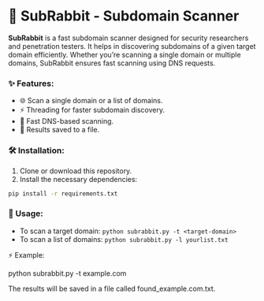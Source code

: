 # 🐰 SubRabbit - Subdomain Scanner

**SubRabbit** is a fast subdomain scanner designed for security researchers and penetration testers. It helps in discovering subdomains of a given target domain efficiently. Whether you’re scanning a single domain or multiple domains, SubRabbit ensures fast scanning using DNS requests.
### ✨ Features:
- 🌐 Scan a single domain or a list of domains.
- ⚡ Threading for faster subdomain discovery.
- 🚀 Fast DNS-based scanning.
- 📁 Results saved to a file.

### 🛠️ Installation:

1. Clone or download this repository.
2. Install the necessary dependencies:

```bash
pip install -r requirements.txt
```
### 🏃 Usage:
- To scan a target domain:
```python subrabbit.py -t <target-domain>```
- To scan a list of domains:
```python subrabbit.py -l yourlist.txt```

⚡ Example:

python subrabbit.py -t example.com

The results will be saved in a file called found_example.com.txt.
